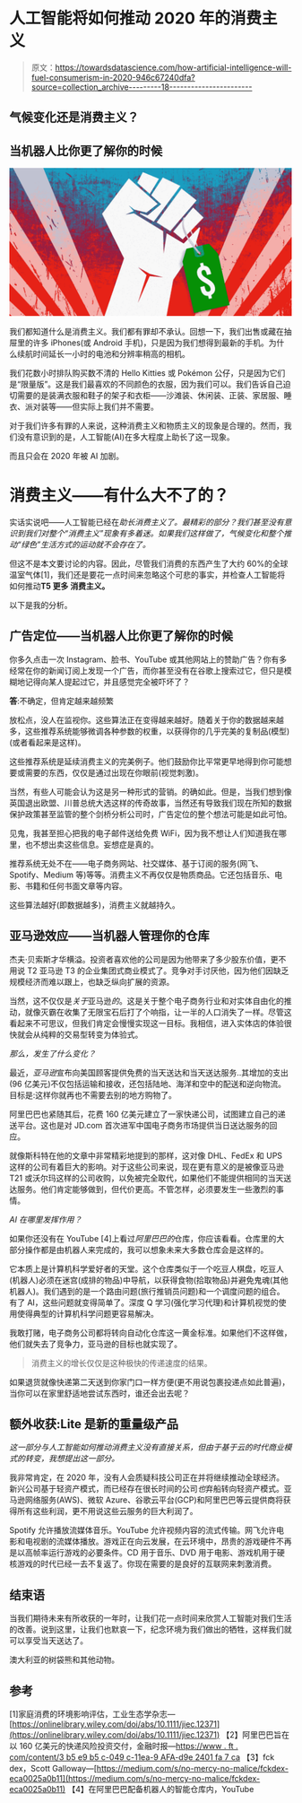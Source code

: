 # 人工智能将如何推动 2020 年的消费主义

> 原文：<https://towardsdatascience.com/how-artificial-intelligence-will-fuel-consumerism-in-2020-946c67240dfa?source=collection_archive---------18----------------------->

## 气候变化还是消费主义？

## 当机器人比你更了解你的时候

![](img/3d238aa343f5cbd2ed6c9fc8ac31ce32.png)

我们都知道什么是消费主义。我们都有罪却不承认。回想一下，我们出售或藏在抽屉里的许多 iPhones(或 Android 手机)，只是因为我们想得到最新的手机。为什么续航时间延长一小时的电池和分辨率稍高的相机。

我们花数小时排队购买数不清的 Hello Kitties 或 Pokémon 公仔，只是因为它们是“限量版”。这是我们最喜欢的不同颜色的衣服，因为我们可以。我们告诉自己迫切需要的是装满衣服和鞋子的架子和衣柜——沙滩装、休闲装、正装、家居服、睡衣、派对装等——但实际上我们并不需要。

对于我们许多有罪的人来说，这种消费主义和物质主义的现象是合理的。然而，我们没有意识到的是，人工智能(AI)在多大程度上助长了这一现象。

而且只会在 2020 年被 AI 加剧。

# 消费主义——有什么大不了的？

实话实说吧——人工智能已经在*助长消费主义了。最精彩的部分？我们甚至没有意识到我们对整个“消费主义”现象有多着迷。如果我们这样做了，气候变化和整个推动“绿色”生活方式的运动就不会存在了。*

但这不是本文要讨论的内容。因此，尽管我们消费的东西产生了大约 60%的全球温室气体[1]，我们还是要花一点时间来忽略这个可悲的事实，并检查人工智能将如何推动**T5 更多 消费主义。**

以下是我的分析。

## 广告定位——当机器人比你更了解你的时候

你多久点击一次 Instagram、脸书、YouTube 或其他网站上的赞助广告？你有多经常在你的新闻订阅上发现一个广告，而你甚至没有在谷歌上搜索过它，但只是模糊地记得向某人提起过它，并且感觉完全被吓坏了？

**答**:不确定，但肯定越来越频繁

放松点，没人在监视你。这些算法正在变得越来越好。随着关于你的数据越来越多，这些推荐系统能够微调各种参数的权重，以获得你的几乎完美的复制品(模型)(或者看起来是这样)。

这些推荐系统是延续消费主义的完美例子。他们鼓励你比平常更早地得到你可能想要或需要的东西，仅仅是通过出现在你眼前(视觉刺激)。

当然，有些人可能会认为这是另一种形式的营销。的确如此。但是，当我们想到像英国退出欧盟、川普总统大选这样的传奇故事，当然还有导致我们现在所知的数据保护政策甚至监管的整个剑桥分析公司时，广告定位的整个想法可能是如此可怕。

见鬼，我甚至担心把我的电子邮件送给免费 WiFi，因为我不想让人们知道我在哪里，也不想出卖这些信息。妄想症是真的。

推荐系统无处不在——电子商务网站、社交媒体、基于订阅的服务(网飞、Spotify、Medium 等)等等。消费主义不再仅仅是物质商品。它还包括音乐、电影、书籍和任何书面文章等内容。

这些算法越好(即数据越多)，消费主义就越持久。

## 亚马逊效应——当机器人管理你的仓库

杰夫·贝索斯才华横溢。投资者喜欢他的公司是因为他带来了多少股东价值，更不用说 T2 亚马逊 T3 的企业集团式商业模式了。竞争对手讨厌他，因为他们因缺乏规模经济而难以跟上，也缺乏纵向扩展的资源。

当然，这不仅仅是*关于*亚马逊*的*。这是关于整个电子商务行业和对实体自由化的推动，就像灭霸在收集了无限宝石后打了个响指，让一半的人口消失了一样。尽管这看起来不可思议，但我们肯定会慢慢实现这一目标。我相信，进入实体店的体验很快就会从纯粹的交易型转变为体验式。

*那么，发生了什么变化？*

最近，*亚马逊*宣布向美国顾客提供免费的当天送达和当天送达服务..其增加的支出(96 亿美元)不仅包括运输和接收，还包括陆地、海洋和空中的配送和逆向物流。目标是:这样你就再也不需要去别的地方购物了。

阿里巴巴也紧随其后，花费 160 亿美元建立了一家快递公司，试图建立自己的递送平台。这也是对 JD.com 首次进军中国电子商务市场提供当日送达服务的回应。

就像斯科特在他的文章中非常精彩地提到的那样，这对像 DHL、FedEx 和 UPS 这样的公司有着巨大的影响。对于这些公司来说，现在更有意义的是被像亚马逊 T21 或沃尔玛这样的公司收购，以免被完全取代，如果他们不能提供相同的当天送达服务。他们肯定能够做到，但代价更高。不管怎样，必须要发生一些激烈的事情。

*AI 在哪里发挥作用？*

如果你还没有在 YouTube [4]上看过*阿里巴巴的*仓库，你应该看看。仓库里的大部分操作都是由机器人来完成的，我可以想象未来大多数仓库会是这样的。

它本质上是计算机科学爱好者的天堂。这个仓库类似于一个吃豆人棋盘，吃豆人(机器人)必须在迷宫(成排的物品)中导航，以获得食物(拾取物品)并避免鬼魂(其他机器人)。我们遇到的是一个路由问题(旅行推销员问题)和一个调度问题的组合。有了 AI，这些问题就变得简单了。深度 Q 学习(强化学习代理)和计算机视觉的使用使得典型的计算机科学问题更容易解决。

我敢打赌，电子商务公司都将转向自动化仓库这一黄金标准。如果他们不这样做，他们就失去了竞争力，亚马逊的目标也就实现了。

> 消费主义的增长仅仅是这种极快的传递速度的结果。

如果退货就像快递第二天送到你家门口一样方便(更不用说包裹投递点如此普遍)，当你可以在家里舒适地尝试东西时，谁还会出去呢？

## 额外收获:Lite 是新的重量级产品

*这一部分与人工智能如何推动消费主义没有直接关系，但由于基于云的时代商业模式的转变，我想提出这一部分。*

我非常肯定，在 2020 年，没有人会质疑科技公司正在并将继续推动全球经济。新兴公司基于轻资产模式，而已经存在很长时间的公司*也*弃船转向轻资产模式。亚马逊网络服务(AWS)、微软 Azure、谷歌云平台(GCP)和阿里巴巴等云提供商将获得所有这些利润，更不用说这些云服务的巨大利润了。

Spotify 允许播放流媒体音乐。YouTube 允许视频内容的流式传输。网飞允许电影和电视剧的流媒体播放。游戏正在向云发展，在云环境中，昂贵的游戏硬件不再是以高帧率运行游戏的必要条件。CD 用于音乐、DVD 用于电影、游戏机用于硬核游戏的时代已经一去不复返了。你现在需要的是良好的互联网来刺激消费。

## 结束语

当我们期待未来有所收获的一年时，让我们花一点时间来欣赏人工智能对我们生活的改善。说到这里，让我们也默哀一下，纪念环境为我们做出的牺牲，这样我们就可以享受当天送达了。

澳大利亚的树袋熊和其他动物。

## 参考

[1]家庭消费的环境影响评估，工业生态学杂志—[https://onlinelibrary.wiley.com/doi/abs/10.1111/jiec.12371](https://onlinelibrary.wiley.com/doi/abs/10.1111/jiec.12371)
【2】阿里巴巴旨在以 160 亿美元的快递风险投资交付，金融时报—[https://www . ft . com/content/3 b5 e9 b5 c-049 c-11ea-9 AFA-d9e 2401 fa 7 ca](https://www.ft.com/content/3b5e9b5c-049c-11ea-9afa-d9e2401fa7ca)
【3】fck dex，Scott Galloway—[https://medium.com/s/no-mercy-no-malice/fckdex-eca0025a0b11](https://medium.com/s/no-mercy-no-malice/fckdex-eca0025a0b11)
【4】在阿里巴巴配备机器人的智能仓库内，YouTube